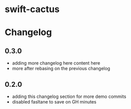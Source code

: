 # swift-cactus

# Changelog

## 0.3.0

- adding more changelog here content here
- more after rebasing on the previous changelog

## 0.2.0

- adding this changelog section for more demo commits
- disabled fasltane to save on GH minutes
